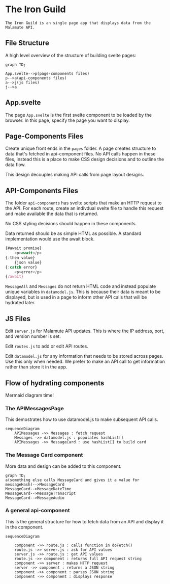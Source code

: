 # The Iron Guild

    The Iron Guild is an single page app that displays data from the Malamute API. 

## File Structure

A high level overview of the structure of building svelte pages:

```mermaid
graph TD;

App.svelte-->p(page-components files)
p-->a(api-components files)
a-->j(js files)
j-->a

```
## App.svelte
The page ```App.svelte``` is the first svelte component to be loaded by the browser. In this page, specify the page you want to display.

## Page-Components Files

Create unique front ends in the ```pages``` folder. A page creates structure to data that's fetched in api-component files. No API calls happen in these files, instead this is a place to make CSS design decisions and to outline the data flow. 

This design decouples making API calls from page layout designs. 

## API-Components Files

The folder ```api-components``` has svelte scripts that make an HTTP request to the API. For each route, create an indivdual svelte file to handle this request and make available the data that is returned.  

No CSS styling decisions should happen in these components. 

Data returned should be as simple HTML as possible. A standard implementation would use the await block. 

```js
{#await promise}
    <p>await</p>
{:then value}
    {json value}
{:catch error}
    <p>error</p>
{/await}
```
```MessageAll``` and ```Messages``` do not return HTML code and instead populate unique variables in ```datamodel.js```. This is because their data is meant to be displayed, but is used in a page to inform other API calls that will be hydrated later. 

## JS Files
Edit ```server.js``` for Malamute API updates. This is where the IP address, port, and version number is set. 

Edit ```routes.js``` to add or edit API routes.

Edit ```datamodel.js``` for any information that needs to be stored across pages. Use this only when needed. We prefer to make an API call to get information rather than store it in the app. 


## Flow of hydrating components

Mermaid diagram time!

### The APIMessagesPage
This demostrates how to use datamodel.js to make subsequent API calls. 

```mermaid
sequenceDiagram
    APIMessages ->> Messages : fetch request
    Messages ->> datamodel.js : populates hashList[]
    APIMessages ->> MessageCard : use hashList[] to build card
```

### The Message Card component
More data and design can be added to this component.
```mermaid
graph TD;
a(something else calls MessageCard and gives it a value for messageHash)-->MessageCard
MessageCard-->MessageDateTime
MessageCard-->MessageTranscript
MessageCard-->MessageAudio
```


### A general api-component
This is the general structure for how to fetch data from an API and display it in the component. 

```mermaid
sequenceDiagram

    component ->> route.js : calls function in doFetch()
    route.js ->> server.js : ask for API values
    server.js ->> route.js : get API values
    route.js ->> component : returns full API request string
    component ->> server : makes HTTP request
    server ->> component : returns a JSON string
    component ->> component : parses JSON string
    component ->> component : displays response
```

